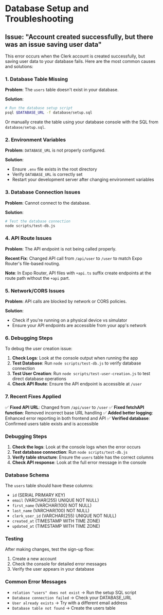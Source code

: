 # Database Setup and Troubleshooting

## Issue: "Account created successfully, but there was an issue saving user data"

This error occurs when the Clerk account is created successfully, but saving user data to your database fails. Here are the most common causes and solutions:

### 1. Database Table Missing

**Problem**: The `users` table doesn't exist in your database.

**Solution**: 
```bash
# Run the database setup script
psql $DATABASE_URL -f database/setup.sql
```

Or manually create the table using your database console with the SQL from `database/setup.sql`.

### 2. Environment Variables

**Problem**: `DATABASE_URL` is not properly configured.

**Solution**: 
- Ensure `.env` file exists in the root directory
- Verify `DATABASE_URL` is correctly set
- Restart your development server after changing environment variables

### 3. Database Connection Issues

**Problem**: Cannot connect to the database.

**Solution**:
```bash
# Test the database connection
node scripts/test-db.js
```

### 4. API Route Issues

**Problem**: The API endpoint is not being called properly.

**Recent Fix**: Changed API call from `/api/user` to `/user` to match Expo Router's file-based routing.

**Note**: In Expo Router, API files with `+api.ts` suffix create endpoints at the route path without the `+api` part.

### 5. Network/CORS Issues

**Problem**: API calls are blocked by network or CORS policies.

**Solution**: 
- Check if you're running on a physical device vs simulator
- Ensure your API endpoints are accessible from your app's network

### 6. Debugging Steps

To debug the user creation issue:

1. **Check Logs**: Look at the console output when running the app
2. **Test Database**: Run `node scripts/test-db.js` to verify database connection
3. **Test User Creation**: Run `node scripts/test-user-creation.js` to test direct database operations
4. **Check API Route**: Ensure the API endpoint is accessible at `/user`

### 7. Recent Fixes Applied

✅ **Fixed API URL**: Changed from `/api/user` to `/user`
✅ **Fixed fetchAPI function**: Removed incorrect base URL handling
✅ **Added better logging**: Enhanced error reporting in both frontend and API
✅ **Verified database**: Confirmed users table exists and is accessible

### Debugging Steps

1. **Check the logs**: Look at the console logs when the error occurs
2. **Test database connection**: Run `node scripts/test-db.js`
3. **Verify table structure**: Ensure the `users` table has the correct columns
4. **Check API response**: Look at the full error message in the console

### Database Schema

The `users` table should have these columns:
- `id` (SERIAL PRIMARY KEY)
- `email` (VARCHAR(255) UNIQUE NOT NULL)
- `first_name` (VARCHAR(100) NOT NULL)
- `last_name` (VARCHAR(100) NOT NULL)
- `clerk_user_id` (VARCHAR(255) UNIQUE NOT NULL)
- `created_at` (TIMESTAMP WITH TIME ZONE)
- `updated_at` (TIMESTAMP WITH TIME ZONE)

### Testing

After making changes, test the sign-up flow:
1. Create a new account
2. Check the console for detailed error messages
3. Verify the user appears in your database

### Common Error Messages

- `relation "users" does not exist` → Run the setup SQL script
- `Database connection failed` → Check your DATABASE_URL
- `User already exists` → Try with a different email address
- `Database table not found` → Create the users table